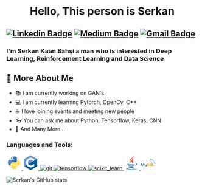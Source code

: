 <h1 align="center">Hello, This person is Serkan</h1>

[![Linkedin Badge](https://img.shields.io/badge/-serkankaanbahsi-blue?style=flat-square&logo=Linkedin&logoColor=white&link=https://www.linkedin.com/in/serkan-kaan-bahsi/)](https://www.linkedin.com/in/serkan-kaan-bahsi/) [![Medium Badge](https://img.shields.io/badge/-@srknbhs-03a57a?style=flat-square&labelColor=000000&logo=Medium&link=https://medium.com/@srknbhs/)](https://medium.com/@srknbhs/)
[![Gmail Badge](https://img.shields.io/badge/-serkankaanbahsi@gmail.com-c14438?style=flat-square&logo=Gmail&logoColor=white&link=mailto:serkankaanbahsi@gmail.com)](mailto:serkankaanbahsi@gmail.com)
---


### I'm Serkan Kaan Bahşi a man who is interested in Deep Learning, Reinforcement Learning and Data Science

## 🧐 More About Me

- 📚 I am currently working on GAN's
- 💻 I am currently learning Pytorch, OpenCv, C++
- ☕ I love joining events and meeting new people
- 👓 You can ask me about Python, Tensorflow, Keras, CNN
- 👺 And Many More...

<h3 align="left">Languages and Tools:</h3>
<p align="left"> <a href="https://www.python.org" target="_blank"> <img src="https://raw.githubusercontent.com/devicons/devicon/master/icons/python/python-original.svg" alt="python" width="40" height="40"/> </a> <a href="https://www.cprogramming.com/" target="_blank"> <img src="https://raw.githubusercontent.com/devicons/devicon/master/icons/c/c-original.svg" alt="c" width="40" height="40"/> </a> 
<a href="https://git-scm.com/" target="_blank"> <img src="https://www.vectorlogo.zone/logos/git-scm/git-scm-icon.svg" alt="git" width="40" height="40"/> </a> <a href="https://www.tensorflow.org" target="_blank"> <img src="https://www.vectorlogo.zone/logos/tensorflow/tensorflow-icon.svg" alt="tensorflow" width="40" height="40"/> </a> <a href="https://scikit-learn.org/" target="_blank"> <img src="https://upload.wikimedia.org/wikipedia/commons/0/05/Scikit_learn_logo_small.svg" alt="scikit_learn" width="40" height="40"/> </a> <a href="https://www.java.com" target="_blank"> <img src="https://raw.githubusercontent.com/devicons/devicon/master/icons/java/java-original.svg" alt="java" width="40" height="40"/> </a> <a href="https://www.mysql.com/" target="_blank"> <img src="https://raw.githubusercontent.com/devicons/devicon/master/icons/mysql/mysql-original-wordmark.svg" alt="mysql" width="40" height="40"/> </a> </p>

![Serkan's GitHub stats](https://github-readme-stats.vercel.app/api?username=SerkanKaanBahsi&show_icons=true&theme=radical)
